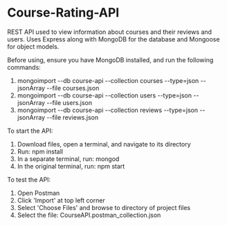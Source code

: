 # Course-Rating-API
REST API used to view information about courses and their reviews and users. Uses Express along with MongoDB for the database and Mongoose for object models.

Before using, ensure you have MongoDB installed, and run the following commands:
1. mongoimport --db course-api --collection courses --type=json --jsonArray --file courses.json
2. mongoimport --db course-api --collection users --type=json --jsonArray --file users.json
3. mongoimport --db course-api --collection reviews --type=json --jsonArray --file reviews.json

To start the API:

1. Download files, open a terminal, and navigate to its directory
2. Run: npm install
3. In a separate terminal, run: mongod
4. In the original terminal, run: npm start

To test the API:

1. Open Postman
2. Click 'Import' at top left corner
3. Select 'Choose Files' and browse to directory of project files
4. Select the file: CourseAPI.postman_collection.json
